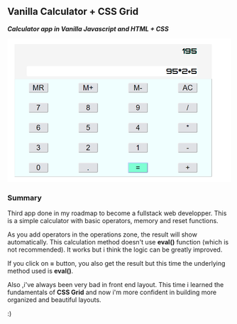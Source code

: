 ## Vanilla Calculator + CSS Grid

**_Calculator app in Vanilla Javascript and HTML + CSS_**

![TO DO app](./img/example.jpg)

### Summary

Third app done in my roadmap to become a fullstack web developper.
This is a simple calculator with basic operators, memory and reset functions.

As you add operators in the operations zone, the result will show automatically. This calculation method doesn't use **eval()** function (which is not recommended). It works but i think the logic can be greatly improved.

If you click on **=** button, you also get the result but this time the underlying method used is **eval()**.

Also ,i've always been very bad in front end layout. This time i learned the fundamentals of **CSS Grid** and now i'm more confident in building more organized and beautiful layouts.

:)